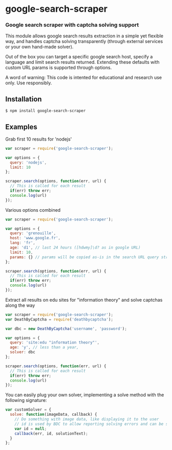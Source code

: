 google-search-scraper
=============
### Google search scraper with captcha solving support

This module allows google search results extraction in a simple yet flexible way, and handles captcha solving transparently (through external services or your own hand-made solver).

Out of the box you can target a specific google search host, specify a language and limit search results returned. Extending these defaults with custom URL params is supported through options.

A word of warning: This code is intented for educational and research use only. Use responsibly.


Installation
------------

``` bash
$ npm install google-search-scraper
```


Examples
--------

Grab first 10 results for 'nodejs'

``` javascript
var scraper = require('google-search-scraper');

var options = {
  query: 'nodejs',
  limit: 10
};

scraper.search(options, function(err, url) {
  // This is called for each result
  if(err) throw err;
  console.log(url)
});
``` 

Various options combined

``` javascript
var scraper = require('google-search-scraper');

var options = {
  query: 'grenouille',
  host: 'www.google.fr',
  lang: 'fr',
  age: 'd1', // last 24 hours ([hdwmy]\d? as in google URL)
  limit: 10,
  params: {} // params will be copied as-is in the search URL query string
};

scraper.search(options, function(err, url) {
  // This is called for each result
  if(err) throw err;
  console.log(url)
});
```

Extract all results on edu sites for "information theory" and solve captchas along the way

``` javascript
var scraper = require('google-search-scraper');
var DeathByCaptcha = require('deathbycaptcha');

var dbc = new DeathByCaptcha('username', 'password');

var options = {
  query: 'site:edu "information theory"',
  age: 'y', // less than a year,
  solver: dbc
};

scraper.search(options, function(err, url) {
  // This is called for each result
  if(err) throw err;
  console.log(url)
});
```

You can easily plug your own solver, implementing a solve method with the following signature:

```javascript
var customSolver = {
  solve: function(imageData, callback) {
    // Do something with image data, like displaying it to the user
    // id is used by BDC to allow reporting solving errors and can be safely ignored here
    var id = null; 
    callback(err, id, solutionText);
  }
};
``` 

